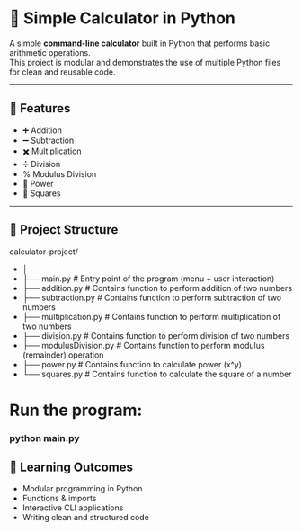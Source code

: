 # 🧮 Simple Calculator in Python

A simple **command-line calculator** built in Python that performs basic arithmetic operations.  
This project is modular and demonstrates the use of multiple Python files for clean and reusable code.

---

## 🚀 Features
- ➕ Addition  
- ➖ Subtraction  
- ✖️ Multiplication  
- ➗ Division  
- % Modulus Division  
- 🔢 Power  
- 🔲 Squares  

---

## 📂 Project Structure

calculator-project/
- │
- ├── main.py # Entry point of the program (menu + user interaction)
- ├── addition.py # Contains function to perform addition of two numbers
- ├── subtraction.py # Contains function to perform subtraction of two numbers
- ├── multiplication.py # Contains function to perform multiplication of two numbers
- ├── division.py # Contains function to perform division of two numbers
- ├── modulusDivision.py # Contains function to perform modulus (remainder) operation
- ├── power.py # Contains function to calculate power (x^y)
- └── squares.py # Contains function to calculate the square of a number
# Run the program:
### python main.py

## 🎯 Learning Outcomes

- Modular programming in Python
- Functions & imports
- Interactive CLI applications
- Writing clean and structured code
